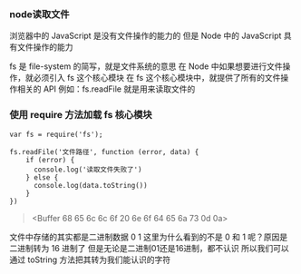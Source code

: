 ### node读取文件

浏览器中的 JavaScript 是没有文件操作的能力的
但是 Node 中的 JavaScript 具有文件操作的能力

fs 是 file-system 的简写，就是文件系统的意思
在 Node 中如果想要进行文件操作，就必须引入 fs 这个核心模块
在 fs 这个核心模块中，就提供了所有的文件操作相关的 API
例如：fs.readFile 就是用来读取文件的

### 使用 require 方法加载 fs 核心模块
```
var fs = require('fs');

fs.readFile('文件路径', function (error, data) {
	if (error) {
	  console.log('读取文件失败了')
	} else {
	  console.log(data.toString())
	}
})
```

><Buffer 68 65 6c 6c 6f 20 6e 6f 64 65 6a 73 0d 0a>

文件中存储的其实都是二进制数据 0 1
这里为什么看到的不是 0 和 1 呢？原因是二进制转为 16 进制了
但是无论是二进制01还是16进制，都不认识
所以我们可以通过 toString 方法把其转为我们能认识的字符